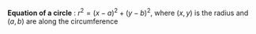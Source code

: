 **Equation of a circle** : $r^2=(x-a)^2+(y-b)^2$, where $(x,y)$ is the radius and $(a,b)$ are along the circumference 
